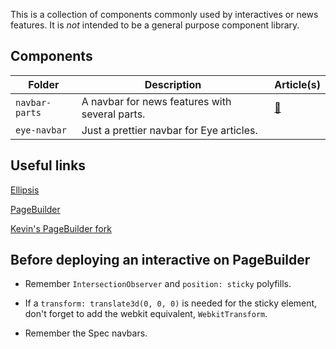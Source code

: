This is a collection of components commonly used by interactives or news features. It is _not_ intended to be a general purpose component library.

## Components

| Folder | Description | Article(s) |
|--------|-------------|------------|
| `navbar-parts` | A navbar for news features with several parts. | [🔗](https://www.columbiaspectator.com/news-features/2019/04/11/up-against-the-invincible-a-professor-was-convicted-of-sexual-misconduct-why-is-he-still-on-campus-2/) | 
| `eye-navbar` | Just a prettier navbar for Eye articles. | |

## Useful links

[Ellipsis](https://spectator.arcpublishing.com/ellipsis)

[PageBuilder](https://spectator.arcpublishing.com/pb/admin/app/browse/pages.html)

[Kevin's PageBuilder fork](https://github.com/kevinl94303/Spectator-PageBuilder-Features)

## Before deploying an interactive on PageBuilder

* Remember `IntersectionObserver` and `position: sticky` polyfills.

* If a `transform: translate3d(0, 0, 0)` is needed for the sticky element, don't forget to add the webkit equivalent, `WebkitTransform`.

* Remember the Spec navbars.
